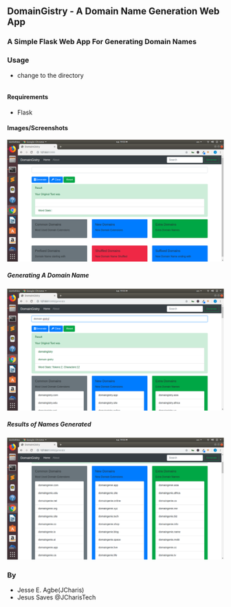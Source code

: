 ## DomainGistry - A Domain Name Generation Web App

### A Simple Flask Web App For Generating Domain Names


### Usage
+ change to the directory
```python app.py
```

#### Requirements
+ Flask

#### Images/Screenshots
![](images/image_01.png)

##### Generating A Domain Name
![](images/image_02.png)

##### Results of Names Generated
![](images/image_03.png)


### By
+ Jesse E. Agbe(JCharis)
+ Jesus Saves @JCharisTech

